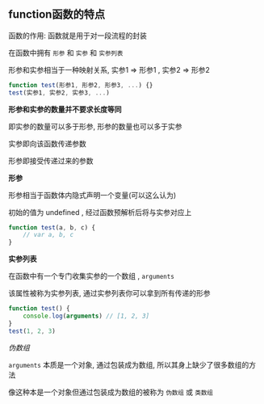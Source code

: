 ## function函数的特点

函数的作用: 函数就是用于对一段流程的封装

在函数中拥有 `形参` 和 `实参` 和 `实参列表`

形参和实参相当于一种映射关系, 实参1 => 形参1 , 实参2 => 形参2

```js
function test(形参1, 形参2, 形参3, ...) {}
test(实参1, 实参2, 实参3, ...)
```



**形参和实参的数量并不要求长度等同**

即实参的数量可以多于形参, 形参的数量也可以多于实参

实参即向该函数传递参数

形参即接受传递过来的参数



**形参**

形参相当于函数体内隐式声明一个变量(可以这么认为)

初始的值为 undefined , 经过函数预解析后将与实参对应上

```js
function test(a, b, c) {
    // var a, b, c
}
```



**实参列表**

在函数中有一个专门收集实参的一个数组 , `arguments`

该属性被称为实参列表, 通过实参列表你可以拿到所有传递的形参

```js
function test() {
	console.log(arguments) // [1, 2, 3]
}
test(1, 2, 3)
```



*伪数组*

`arguments` 本质是一个对象, 通过包装成为数组, 所以其身上缺少了很多数组的方法

像这种本是一个对象但通过包装成为数组的被称为 `伪数组` 或 `类数组`